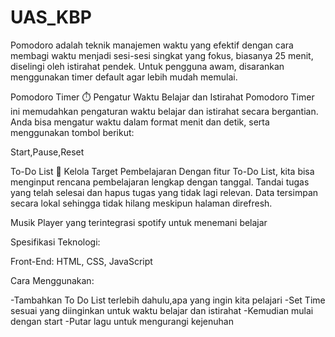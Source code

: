 # UAS_KBP
Pomodoro adalah teknik manajemen waktu yang efektif dengan cara membagi waktu menjadi sesi-sesi singkat yang fokus, biasanya 25 menit, diselingi oleh istirahat pendek. Untuk pengguna awam, disarankan menggunakan timer default agar lebih mudah memulai.

Pomodoro Timer ⏱️ Pengatur Waktu Belajar dan Istirahat Pomodoro Timer ini memudahkan pengaturan waktu belajar dan istirahat secara bergantian. Anda bisa mengatur waktu dalam format menit dan detik, serta menggunakan tombol berikut:

Start,Pause,Reset

To-Do List 📝 Kelola Target Pembelajaran Dengan fitur To-Do List, kita bisa menginput rencana pembelajaran lengkap dengan tanggal. Tandai tugas yang telah selesai dan hapus tugas yang tidak lagi relevan. Data tersimpan secara lokal sehingga tidak hilang meskipun halaman direfresh.

Musik Player yang terintegrasi spotify untuk menemani belajar 

Spesifikasi Teknologi:

Front-End: HTML, CSS, JavaScript

Cara Menggunakan:

-Tambahkan To Do List terlebih dahulu,apa yang ingin kita pelajari
-Set Time sesuai yang diinginkan untuk waktu belajar dan istirahat
-Kemudian mulai dengan start 
-Putar lagu untuk mengurangi kejenuhan
